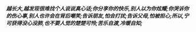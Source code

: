 ***越长大,越发现很难找个人说说真心话;你分享你的快乐,别人以为你炫耀;你哭诉你的伤心事,别人也许会在背后嘲笑;告诉朋友,怕会打扰;告诉父母,怕被担心;所以,宁可获得没心没肺,也不要人觉的楚楚可怜;苦乐自渡,冷暖自知;***